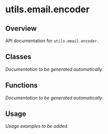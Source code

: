 # utils.email.encoder

## Overview

API documentation for `utils.email.encoder`.

## Classes

*Documentation to be generated automatically.*

## Functions

*Documentation to be generated automatically.*

## Usage

*Usage examples to be added.*

